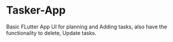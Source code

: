 # Tasker-App
Basic FLutter App UI for planning and Adding tasks, also have the functionality to delete, Update tasks.
